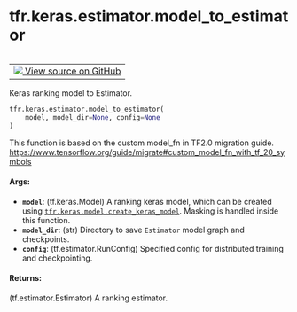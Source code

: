 <div itemscope itemtype="http://developers.google.com/ReferenceObject">
<meta itemprop="name" content="tfr.keras.estimator.model_to_estimator" />
<meta itemprop="path" content="Stable" />
</div>

# tfr.keras.estimator.model_to_estimator

<!-- Insert buttons and diff -->

<table class="tfo-notebook-buttons tfo-api" align="left">

<td>
  <a target="_blank" href="https://github.com/tensorflow/ranking/tree/master/tensorflow_ranking/python/keras/estimator.py">
    <img src="https://www.tensorflow.org/images/GitHub-Mark-32px.png" />
    View source on GitHub
  </a>
</td></table>

Keras ranking model to Estimator.

```python
tfr.keras.estimator.model_to_estimator(
    model, model_dir=None, config=None
)
```

<!-- Placeholder for "Used in" -->

This function is based on the custom model_fn in TF2.0 migration guide.
https://www.tensorflow.org/guide/migrate#custom_model_fn_with_tf_20_symbols

#### Args:

*   <b>`model`</b>: (tf.keras.Model) A ranking keras model, which can be created
    using
    <a href="../../../tfr/keras/model/create_keras_model.md"><code>tfr.keras.model.create_keras_model</code></a>.
    Masking is handled inside this function.
*   <b>`model_dir`</b>: (str) Directory to save `Estimator` model graph and
    checkpoints.
*   <b>`config`</b>: (tf.estimator.RunConfig) Specified config for distributed
    training and checkpointing.

#### Returns:

(tf.estimator.Estimator) A ranking estimator.
